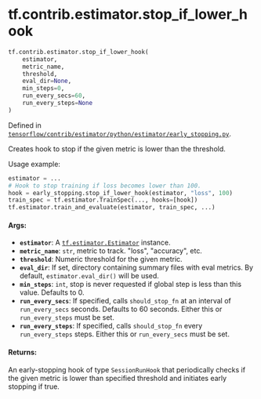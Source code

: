 <div itemscope itemtype="http://developers.google.com/ReferenceObject">
<meta itemprop="name" content="tf.contrib.estimator.stop_if_lower_hook" />
</div>

# tf.contrib.estimator.stop_if_lower_hook

``` python
tf.contrib.estimator.stop_if_lower_hook(
    estimator,
    metric_name,
    threshold,
    eval_dir=None,
    min_steps=0,
    run_every_secs=60,
    run_every_steps=None
)
```



Defined in [`tensorflow/contrib/estimator/python/estimator/early_stopping.py`](https://www.tensorflow.org/code/tensorflow/contrib/estimator/python/estimator/early_stopping.py).

Creates hook to stop if the given metric is lower than the threshold.

Usage example:

```python
estimator = ...
# Hook to stop training if loss becomes lower than 100.
hook = early_stopping.stop_if_lower_hook(estimator, "loss", 100)
train_spec = tf.estimator.TrainSpec(..., hooks=[hook])
tf.estimator.train_and_evaluate(estimator, train_spec, ...)
```

#### Args:

* <b>`estimator`</b>: A <a href="../../../tf/estimator/Estimator.md"><code>tf.estimator.Estimator</code></a> instance.
* <b>`metric_name`</b>: `str`, metric to track. "loss", "accuracy", etc.
* <b>`threshold`</b>: Numeric threshold for the given metric.
* <b>`eval_dir`</b>: If set, directory containing summary files with eval metrics. By
    default, `estimator.eval_dir()` will be used.
* <b>`min_steps`</b>: `int`, stop is never requested if global step is less than this
    value. Defaults to 0.
* <b>`run_every_secs`</b>: If specified, calls `should_stop_fn` at an interval of
    `run_every_secs` seconds. Defaults to 60 seconds. Either this or
    `run_every_steps` must be set.
* <b>`run_every_steps`</b>: If specified, calls `should_stop_fn` every
    `run_every_steps` steps. Either this or `run_every_secs` must be set.


#### Returns:

An early-stopping hook of type `SessionRunHook` that periodically checks
if the given metric is lower than specified threshold and initiates
early stopping if true.